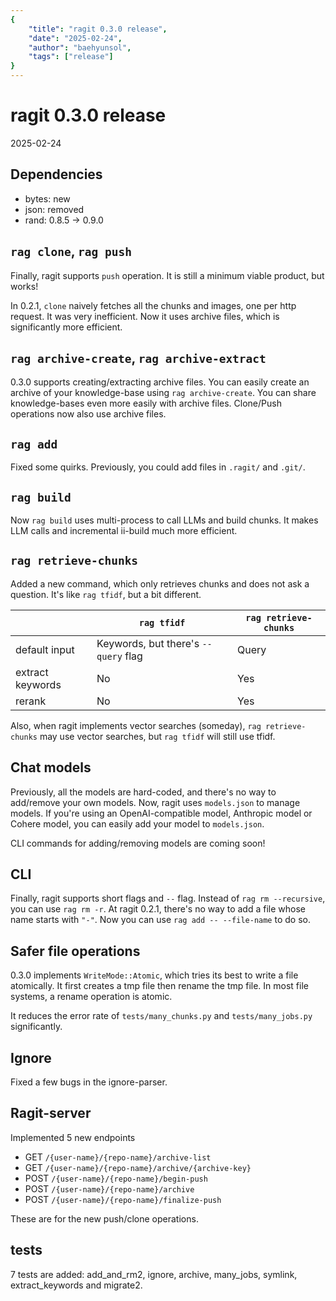 ```yaml
---
{
    "title": "ragit 0.3.0 release",
    "date": "2025-02-24",
    "author": "baehyunsol",
    "tags": ["release"]
}
---
```


# ragit 0.3.0 release

2025-02-24

## Dependencies

- bytes: new
- json: removed
- rand: 0.8.5 -> 0.9.0

## `rag clone`, `rag push`

Finally, ragit supports `push` operation. It is still a minimum viable product, but works!

In 0.2.1, `clone` naively fetches all the chunks and images, one per http request. It was very inefficient. Now it uses archive files, which is significantly more efficient.

## `rag archive-create`, `rag archive-extract`

0.3.0 supports creating/extracting archive files. You can easily create an archive of your knowledge-base using `rag archive-create`. You can share knowledge-bases even more easily with archive files. Clone/Push operations now also use archive files.

## `rag add`

Fixed some quirks. Previously, you could add files in `.ragit/` and `.git/`.

## `rag build`

Now `rag build` uses multi-process to call LLMs and build chunks. It makes LLM calls and incremental ii-build much more efficient.

## `rag retrieve-chunks`

Added a new command, which only retrieves chunks and does not ask a question. It's like `rag tfidf`, but a bit different.

|                         | `rag tfidf`                             | `rag retrieve-chunks`  |
|-------------------------|-----------------------------------------|------------------------|
| default input           | Keywords, but there's `--query` flag    | Query                  |
| extract keywords        | No                                      | Yes                    |
| rerank                  | No                                      | Yes                    |

Also, when ragit implements vector searches (someday), `rag retrieve-chunks` may use vector searches, but `rag tfidf` will still use tfidf.

## Chat models

Previously, all the models are hard-coded, and there's no way to add/remove your own models. Now, ragit uses `models.json` to manage models. If you're using an OpenAI-compatible model, Anthropic model or Cohere model, you can easily add your model to `models.json`.

CLI commands for adding/removing models are coming soon!

## CLI

Finally, ragit supports short flags and `--` flag. Instead of `rag rm --recursive`, you can use `rag rm -r`. At ragit 0.2.1, there's no way to add a file whose name starts with `"-"`. Now you can use `rag add -- --file-name` to do so.

## Safer file operations

0.3.0 implements `WriteMode::Atomic`, which tries its best to write a file atomically. It first creates a tmp file then rename the tmp file. In most file systems, a rename operation is atomic.

It reduces the error rate of `tests/many_chunks.py` and `tests/many_jobs.py` significantly.

## Ignore

Fixed a few bugs in the ignore-parser.

## Ragit-server

Implemented 5 new endpoints

- GET `/{user-name}/{repo-name}/archive-list`
- GET `/{user-name}/{repo-name}/archive/{archive-key}`
- POST `/{user-name}/{repo-name}/begin-push`
- POST `/{user-name}/{repo-name}/archive`
- POST `/{user-name}/{repo-name}/finalize-push`

These are for the new push/clone operations.

## tests

7 tests are added: add_and_rm2, ignore, archive, many_jobs, symlink, extract_keywords and migrate2.
